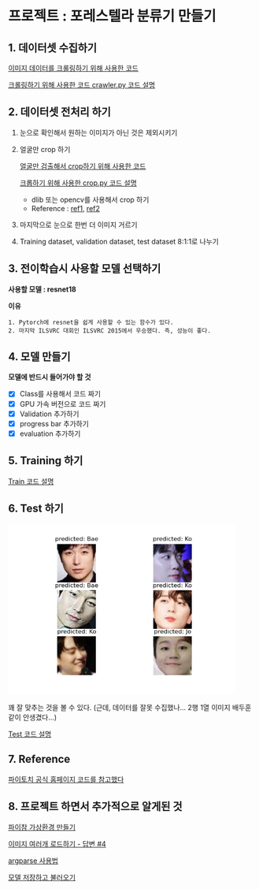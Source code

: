 # 프로젝트 : 포레스텔라 분류기 만들기



## 1. 데이터셋 수집하기

[이미지 데이터를 크롤링하기 위해 사용한 코드](https://github.com/ji-in/Hackathon1/blob/main/jiin/crawling.py)

[크롤링하기 위해 사용한 코드 crawler.py 코드 설명](https://github.com/ji-in/Hackathon1/blob/main/jiin/crawler_review.md)

## 2. 데이터셋 전처리 하기

1. 눈으로 확인해서 원하는 이미지가 아닌 것은 제외시키기

2. 얼굴만 crop 하기

   [얼굴만 검출해서 crop하기 위해 사용한 코드](https://github.com/ji-in/Hackathon1/blob/main/jiin/crop.py)

   [크롭하기 위해 사용한 crop.py 코드 설명](https://github.com/ji-in/Hackathon1/blob/jiin/jiin/crop_review.md)

   - dlib 또는 opencv를 사용해서 crop 하기
   - Reference : [ref1](https://m.blog.naver.com/PostView.naver?blogId=dic1224&logNo=221073987368&proxyReferer=https:%2F%2Fwww.google.com%2F), [ref2](https://jngmk.netlify.app/dev/python/2020-03-19-face-recognition-with-openCV-and-dlib)

3. 마지막으로 눈으로 한번 더 이미지 거르기

4. Training dataset, validation dataset, test dataset 8:1:1로 나누기

## 3. 전이학습시 사용할 모델 선택하기

**사용할 모델 : resnet18**

**이유**

 	1. Pytorch에 resnet을 쉽게 사용할 수 있는 함수가 있다.
 	2. 마지막 ILSVRC 대회인 ILSVRC 2015에서 우승했다. 즉, 성능이 좋다.

## 4. 모델 만들기

**모델에 반드시 들어가야 할 것**

- [x] Class를 사용해서 코드 짜기
- [x] GPU 가속 버전으로 코드 짜기
- [x] Validation 추가하기
- [x] progress bar 추가하기
- [x] evaluation 추가하기

## 5. Training 하기

[Train 코드 설명]()

## 6. Test 하기

<img src=".\test.png" style="zoom:72%;" />

꽤 잘 맞추는 것을 볼 수 있다. (근데, 데이터를 잘못 수집했나... 2행 1열 이미지 배두훈같이 안생겼다...)

[Test 코드 설명]()

## 7. Reference

[파이토치 공식 홈페이지 코드를 참고했다](https://tutorials.pytorch.kr/beginner/transfer_learning_tutorial.html)

## 8. 프로젝트 하면서 추가적으로 알게된 것

[파이참 가상환경 만들기](https://bskyvision.com/946)

[이미지 여러개 로드하기 - 답변 #4](https://www.python2.net/questions-57830.htm)

[argparse 사용법](https://docs.python.org/ko/3.7/library/argparse.html)

[모델 저장하고 불러오기](https://tutorials.pytorch.kr/beginner/saving_loading_models.html)